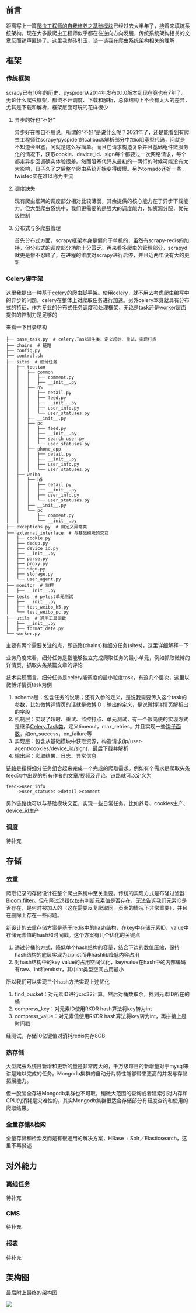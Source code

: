 ## 前言

距离写上一篇[爬虫工程师的自我修养之基础模块](https://pitechan.com/%E7%88%AC%E8%99%AB%E5%B7%A5%E7%A8%8B%E5%B8%88%E7%9A%84%E8%87%AA%E6%88%91%E4%BF%AE%E5%85%BB%E4%B9%8B%E5%9F%BA%E7%A1%80%E6%A8%A1%E5%9D%97/)已经过去大半年了，接着来填坑系统架构。现在大多数爬虫工程师似乎都在往逆向方向发展，传统系统架构相关的文章反而销声匿迹了。这里我抛砖引玉，谈一谈我在爬虫系统架构相关的理解

## 框架
### 传统框架
scrapy已有10年的历史，pyspider从2014年发布0.1.0版本到现在竟也有7年了。无论什么爬虫框架，都绕不开调度、下载和解析，总体结构上不会有太大的差异，尤其是下载和解析，框架层面可玩的花样很少

1. 异步的好也“不好”
    
    异步好在哪自不用说，所谓的“不好”是说什么呢？2021年了，还是能看到有爬虫工程师往scrapy/pyspider的callback解析部分中加io阻塞型代码，问就是不知道会阻塞，问就是这么写简单。而且在请求构造复杂并且基础组件微服务化的情况下，获取cookie、device_id、sign每个都要过一次网络请求，每个都走异步回调确实体验很差。然而阻塞代码从最初的一两行的时候可能没有太大影响，日子久了之后整个爬虫系统开始变得缓慢。另外tornado还好一些，twisted实在难以称为主流

2. 调度缺失
    
    现有爬虫框架的调度部分相对比较薄弱，其余提供的核心能力在于异步下载能力。但大型爬虫系统中，我们更需要的是强大的调度能力，如资源分配，优先级控制

3. 分布式与多爬虫管理
    
    首先分布式方面，scrapy框架本身是偏向于单机的，虽然有scrapy-redis的加持，但分布式的调度部分功能十分匮乏。再来看多爬虫的管理部分，scrapyd就更是惨不忍睹了，在进程的维度对scrapy进行启停，并且近两年没有大的更新

### Celery脚手架
这里我提出一种基于[celery](https://docs.celeryproject.org/en/latest/index.html)的爬虫脚手架。使用celery，就不用去考虑爬虫编写中的异步的问题，celery在整体上对爬取任务进行加速。另外celery本身就具有分布式的特征，作为专业的分布式任务调度和处理框架，无论是task还是worker层面提供的控制力是足够的

来看一下目录结构
```
├── base_task.py  # celery.Task派生类，定义超时、重试，实现打点
├── chains  # 链路
├── config.py
├── control.sh
├── sites  # 细分任务
│   ├── toutiao
│   │   ├── common
│   │   │   ├── comment.py
│   │   │   ├── __init__.py
│   │   ├── h5
│   │   │   ├── detail.py
│   │   │   ├── feed.py
│   │   │   ├── __init__.py
│   │   │   ├── user_info.py
│   │   │   └── user_statuses.py
│   │   ├── __init__.py
│   │   ├── pc
│   │   │   ├── feed.py
│   │   │   ├── __init__.py
│   │   │   ├── search_user.py
│   │   │   └── user_statuses.py
│   │   ├── phone_app
│   │   │   ├── detail.py
│   │   │   ├── __init__.py
│   │   │   ├── user_info.py
│   │   │   └── user_statuses.py
│   ├── weibo
│   │   ├── h5
│   │   │   ├── detail.py
│   │   │   ├── __init__.py
│   │   │   ├── user_info.py
│   │   │   └── user_statuses.py
│   │   ├── __init__.py
│   │   └── pc
│   │       ├── comment.py
│   │       └── __init__.py
├── exceptions.py  # 自定义异常类
├── external_interface  # 与基础模块的交互
│   ├── cookie.py
│   ├── dedup.py
│   ├── device_id.py
│   ├── __init__.py
│   ├── parse.py
│   ├── proxy.py
│   ├── sign.py
│   ├── storage.py
│   └── user_agent.py
├── monitor  # 监控
│   ├── __init__.py
├── tests  # pytest单元测试
│   ├── __init__.py
│   ├── test_weibo_h5.py
│   └── test_weibo_pc.py
├── utils  # 通用工具函数
│   ├── __init__.py
│   ├── format_date.py
└── worker.py
```
主要有两个需要关注的点，即链路(chains)和细分任务(sites)，这里详细解释一下

业务角度来看，细分任务是指能够独立完成爬取任务的最小单元，例如抓取微博的详情页，抓取头条某篇文章的评论

技术实现而言，细分任务是celery能调度的最小粒度task，有这几个层次，这里以微博详情页task为例
1. schema层：包含任务的说明；还有入参的定义，是说我需要传入这个task的参数，比如微博详情页的话就是微博ID；输出的定义，是说微博详情页解析出的字段
2. 机制层：实现了超时、重试、监控打点、单元测试，有一个很简便的实现方式是继承[Celery.Task类](https://docs.celeryproject.org/en/latest/userguide/tasks.html#task-inheritance)，定义timeout，max_retries。并且实现一些[钩子函数](https://docs.celeryproject.org/en/latest/userguide/tasks.html#handlers)，如on_success，on_failure等
3. 实现层：包含从基础模块中获取资源，构造请求(ip/user-agent/cookies/device_id/sign)，最后下载并解析
4. 输出层：爬取结果、日志、异常信息

链路是指将细分任务组合起来完成一个完成的爬取需求。例如有个需求是爬取头条feed流中出现的所有作者的文章/视频及评论，链路就可以定义为
```
feed->user_info
    ->user_statuses->detail->comment
```

另外链路也可以与基础模块交互，实现一些日常任务，比如养号、cookies生产、device_id生产

### 调度
待补充

## 存储
### 去重
爬取记录的存储设计在整个爬虫系统中至关重要。传统的实现方式是布隆过滤器[Bloom filter](https://en.wikipedia.org/wiki/Bloom_filter)。但布隆过滤器仅仅有判断元素值是否存在，无法告诉我们元素ID是否存在，是何时被加入的（这在需要反复爬取同一页面的情况下非常重要），并且在删除上存在一些问题。

新设计的去重存储方案是基于redis中的hash结构，在key中存储元素ID，value中存储元素值的hash和时间戳。这个方案有几个优化的关键点
1. 通过分桶的方式，降低单个hash结构的容量，结合下边的数值压缩，保持hash结构的底层实现为ziplist而非hashlib降低内容占用
2. 对hash结构中的key value的占用空间优化，key/value在hash中的内部编码有raw、int和embstr，其中int类型空间占用最小

所以我们可以实现三个hash方法实现上述优化

1. find_bucket：对元素ID进行crc32计算，然后对桶数取余，找到元素ID所在的桶
2. compress_key：对元素ID使用RKDR hash算法将key转为int
3. compress_value：对元素值使用RKDR hash算法将key转为int，再拼接上是时间戳

经测试，存储10亿键值对消耗redis内存8GB

### 热存储
大型爬虫系统日新增和更新的量是非常庞大的，千万级每日的新增量对于mysql来讲是难以完成的任务。Mongodb集群的自动分片特性能够带来更高的并发与存储拓展能力。

但一股脑全存进Mongodb集群也不可取，稍微大范围的查询或者建索引对内存和CPU的消耗是灾难性的。其实Mongodb集群很适合存储部分有轻度查询和使用的爬取结果。

### 全量存储&检索
全量存储和检索反而是有很通用的解决方案，HBase + Solr／Elasticsearch，这里不再赘述

## 对外能力

### 离线任务
待补充

### CMS
待补充

### 报表
待补充

## 架构图
最后附上最终的架构图

![](../assets/images/20210117/0.png)
